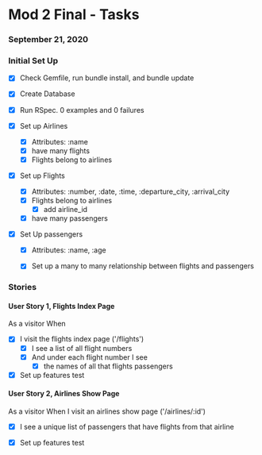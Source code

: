 # Mod 2 Final - Tasks
### September 21, 2020

### Initial Set Up

- [x] Check Gemfile, run bundle install, and bundle update
- [x] Create Database
- [x] Run RSpec. 0 examples and 0 failures

- [x] Set up Airlines
  - [x] Attributes: :name
  - [x] have many flights
  - [x] Flights belong to airlines
- [x] Set up Flights
  - [x] Attributes: :number, :date, :time, :departure_city, :arrival_city
  - [x] Flights belong to airlines
    - [x] add airline_id
  - [x] have many passengers
- [x] Set Up passengers
  - [x] Attributes: :name, :age
  - [x] Set up a many to many relationship between flights and passengers


### Stories

#### User Story 1, Flights Index Page

As a visitor
When 
- [x] I visit the flights index page ('/flights')
  - [x] I see a list of all flight numbers
  - [x] And under each flight number I see
      - [x] the names of all that flights passengers
- [x] Set up features test

#### User Story 2, Airlines Show Page
As a visitor
When I visit an airlines show page ('/airlines/:id')
- [x] I see a unique list of passengers that have flights from that airline

- [x] Set up features test
